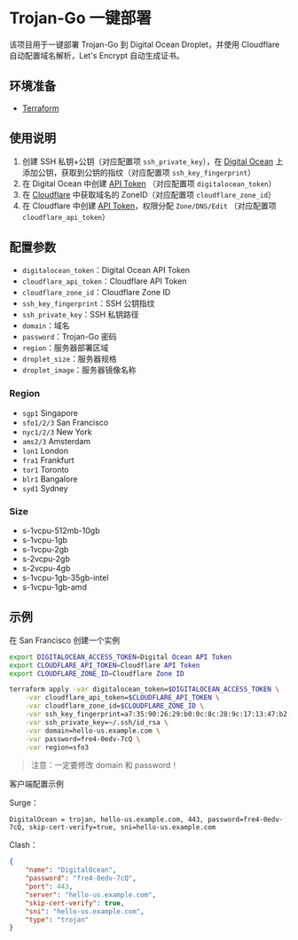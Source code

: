 # Trojan-Go 一键部署

该项目用于一键部署 Trojan-Go 到 Digital Ocean Droplet，并使用 Cloudflare 自动配置域名解析，Let's Encrypt 自动生成证书。

## 环境准备

- [Terraform](https://www.terraform.io/downloads.html)

## 使用说明

1. 创建 SSH 私钥+公钥（对应配置项 `ssh_private_key`），在 [Digital Ocean](https://cloud.digitalocean.com) 上添加公钥，获取到公钥的指纹（对应配置项 `ssh_key_fingerprint`）
2. 在 Digital Ocean 中创建 [API Token](https://cloud.digitalocean.com/account/api/tokens) （对应配置项 `digitalocean_token`）
3. 在 [Cloudflare](https://www.cloudflare.com) 中获取域名的 ZoneID（对应配置项 `cloudflare_zone_id`）
4. 在 Cloudflare 中创建 [API Token](https://dash.cloudflare.com/profile/api-tokens)，权限分配 `Zone/DNS/Edit` （对应配置项 `cloudflare_api_token`）

## 配置参数

- `digitalocean_token`：Digital Ocean API Token
- `cloudflare_api_token`：Cloudflare API Token
- `cloudflare_zone_id`：Cloudflare Zone ID
- `ssh_key_fingerprint`：SSH 公钥指纹
- `ssh_private_key`：SSH 私钥路径
- `domain`：域名
- `password`：Trojan-Go 密码
- `region`：服务器部署区域
- `droplet_size`：服务器规格
- `droplet_image`：服务器镜像名称

### Region

- `sgp1` Singapore
- `sfo1/2/3` San Francisco
- `nyc1/2/3` New York
- `ams2/3` Amsterdam
- `lon1` London
- `fra1` Frankfurt
- `tor1` Toronto
- `blr1` Bangalore
- `syd1` Sydney

### Size

- s-1vcpu-512mb-10gb
- s-1vcpu-1gb
- s-1vcpu-2gb
- s-2vcpu-2gb
- s-2vcpu-4gb
- s-1vcpu-1gb-35gb-intel
- s-1vcpu-1gb-amd


## 示例

在 San Francisco 创建一个实例

```bash
export DIGITALOCEAN_ACCESS_TOKEN=Digital Ocean API Token
export CLOUDFLARE_API_TOKEN=Cloudflare API Token
export CLOUDFLARE_ZONE_ID=Cloudflare Zone ID

terraform apply -var digitalocean_token=$DIGITALOCEAN_ACCESS_TOKEN \
    -var cloudflare_api_token=$CLOUDFLARE_API_TOKEN \
    -var cloudflare_zone_id=$CLOUDFLARE_ZONE_ID \
    -var ssh_key_fingerprint=a7:35:90:26:29:b0:0c:8c:28:9c:17:13:47:b2:42:ce \
    -var ssh_private_key=~/.ssh/id_rsa \
    -var domain=hello-us.example.com \
    -var password=fre4-0edv-7cQ \
    -var region=sfo3
```

> 注意：一定要修改 domain 和 password！

客户端配置示例

Surge：

```
DigitalOcean = trojan, hello-us.example.com, 443, password=fre4-0edv-7cQ, skip-cert-verify=true, sni=hello-us.example.com
```

Clash：

```json
{
    "name": "DigitalOcean",
    "password": "fre4-0edv-7cQ",
    "port": 443,
    "server": "hello-us.example.com",
    "skip-cert-verify": true,
    "sni": "hello-us.example.com",
    "type": "trojan"
}
```